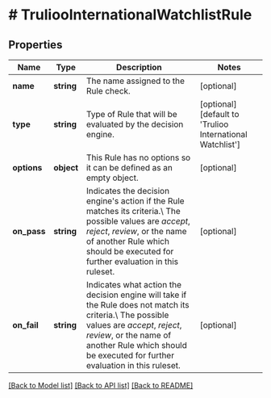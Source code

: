 # # TruliooInternationalWatchlistRule

## Properties

Name | Type | Description | Notes
------------ | ------------- | ------------- | -------------
**name** | **string** | The name assigned to the Rule check. | [optional]
**type** | **string** | Type of Rule that will be evaluated by the decision engine. | [optional] [default to 'Trulioo International Watchlist']
**options** | **object** | This Rule has no options so it can be defined as an empty object. | [optional]
**on_pass** | **string** | Indicates the decision engine&#39;s action if the Rule matches its criteria.\\ The possible values are *accept*, *reject*, *review*, or the name of another Rule which should be executed for further evaluation in this ruleset. | [optional]
**on_fail** | **string** | Indicates what action the decision engine will take if the Rule does not match its criteria.\\ The possible values are *accept*, *reject*, *review*, or the name of another Rule which should be executed for further evaluation in this ruleset. | [optional]

[[Back to Model list]](../../README.md#models) [[Back to API list]](../../README.md#endpoints) [[Back to README]](../../README.md)
